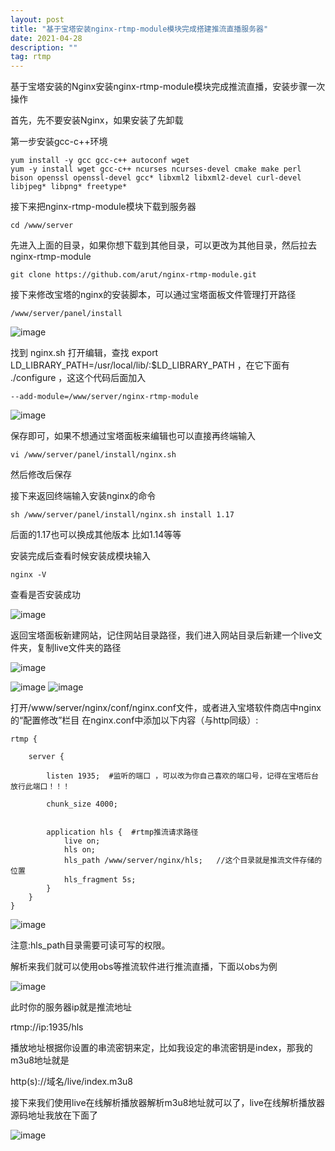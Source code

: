 ```yaml
---
layout: post
title: "基于宝塔安装nginx-rtmp-module模块完成搭建推流直播服务器"
date: 2021-04-28
description: ""
tag: rtmp
---
```


基于宝塔安装的Nginx安装nginx-rtmp-module模块完成推流直播，安装步骤一次操作

首先，先不要安装Nginx，如果安装了先卸载

第一步安装gcc-c++环境

```
yum install -y gcc gcc-c++ autoconf wget
yum -y install wget gcc-c++ ncurses ncurses-devel cmake make perl bison openssl openssl-devel gcc* libxml2 libxml2-devel curl-devel libjpeg* libpng* freetype*
```

接下来把nginx-rtmp-module模块下载到服务器

`cd /www/server`

先进入上面的目录，如果你想下载到其他目录，可以更改为其他目录，然后拉去nginx-rtmp-module

`git clone https://github.com/arut/nginx-rtmp-module.git`

接下来修改宝塔的nginx的安装脚本，可以通过宝塔面板文件管理打开路径

`/www/server/panel/install`

![image](images/bt/bn1.png)

找到 nginx.sh 打开编辑，查找 export LD_LIBRARY_PATH=/usr/local/lib/:$LD_LIBRARY_PATH  ，在它下面有 ./configure  ，这这个代码后面加入

`--add-module=/www/server/nginx-rtmp-module`

![image](images/bt/bn2.jpg)

保存即可，如果不想通过宝塔面板来编辑也可以直接再终端输入

`vi /www/server/panel/install/nginx.sh`

然后修改后保存

接下来返回终端输入安装nginx的命令

`sh /www/server/panel/install/nginx.sh install 1.17`

后面的1.17也可以换成其他版本 比如1.14等等

安装完成后查看时候安装成模块输入

`nginx -V`

查看是否安装成功

![image](images/bt/b3.jpg)

返回宝塔面板新建网站，记住网站目录路径，我们进入网站目录后新建一个live文件夹，复制live文件夹的路径

![image](images/bt/bn4.jpg)

![image](images/bt/b5.png)
![image](images/bt/bn6.jpg)

打开/www/server/nginx/conf/nginx.conf文件，或者进入宝塔软件商店中nginx的“配置修改”栏目
在nginx.conf中添加以下内容（与http同级）:

```
rtmp {

    server {

        listen 1935;  #监听的端口 ，可以改为你自己喜欢的端口号，记得在宝塔后台放行此端口！！！

        chunk_size 4000;


        application hls {  #rtmp推流请求路径
            live on;
            hls on;
            hls_path /www/server/nginx/hls;   //这个目录就是推流文件存储的位置
            hls_fragment 5s;
        }
    }
}
```


![image](images/bt/b7.jpg)

注意:hls_path目录需要可读可写的权限。

解析来我们就可以使用obs等推流软件进行推流直播，下面以obs为例

![image](images/bt/b6.jpg)

此时你的服务器ip就是推流地址

rtmp://ip:1935/hls

播放地址根据你设置的串流密钥来定，比如我设定的串流密钥是index，那我的m3u8地址就是

http(s)://域名/live/index.m3u8

接下来我们使用live在线解析播放器解析m3u8地址就可以了，live在线解析播放器源码地址我放在下面了

![image](images/bt/b8.jpg)

